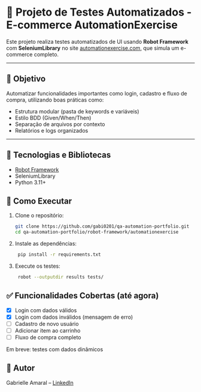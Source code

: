 # 🛒 Projeto de Testes Automatizados - E-commerce AutomationExercise

Este projeto realiza testes automatizados de UI usando **Robot Framework** com **SeleniumLibrary** no site [automationexercise.com](https://automationexercise.com/), que simula um e-commerce completo.

---

## 🧪 Objetivo

Automatizar funcionalidades importantes como login, cadastro e fluxo de compra, utilizando boas práticas como:

- Estrutura modular (pasta de keywords e variáveis)
- Estilo BDD (Given/When/Then)
- Separação de arquivos por contexto
- Relatórios e logs organizados

---

## 🧰 Tecnologias e Bibliotecas

- [Robot Framework](https://robotframework.org/)
- SeleniumLibrary
- Python 3.11+

## 🚀 Como Executar

1. Clone o repositório:
   ```bash
   git clone https://github.com/gabi0201/qa-automation-portfolio.git
   cd qa-automation-portfolio/robot-framework/automationexercise

2. Instale as dependências:
   ```bash
    pip install -r requirements.txt

3. Execute os testes:
   ```bash
    robot --outputdir results tests/

## ✅ Funcionalidades Cobertas (até agora)

- [X] Login com dados válidos
- [X] Login com dados inválidos (mensagem de erro)
- [ ] Cadastro de novo usuário
- [ ] Adicionar item ao carrinho
- [ ] Fluxo de compra completo

Em breve: testes com dados dinâmicos

## 🧠 Autor

Gabrielle Amaral – [LinkedIn](https://www.linkedin.com/in/gabrielle-amaral-b799b1178/)

